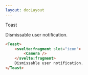 ```yaml
---
layout: docLayout
---
```


<script>
	import { Toast, Heading } from 'flowbite-svelte';
	import { Camera } from 'svelte-heros-v2';
	 import ExampleDiv from '../ExampleDiv.svelte';
</script>

<Heading class="mb-2" tag="h1" customSize="text-3xl">Toast</Heading>

<ExampleDiv>
<Toast>
	<svelte:fragment slot="icon">
		<Camera />
	</svelte:fragment>
	Dismissable user notification.
</Toast>
</ExampleDiv>

```html
<Toast>
	<svelte:fragment slot="icon">
		<Camera />
	</svelte:fragment>
	Dismissable user notification.
</Toast>
```